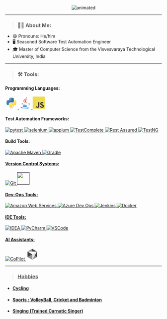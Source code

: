 
<p align="center">
  <img src="https://github.com/user-attachments/assets/8b0b5338-cf59-441c-8428-67b75028500c" alt="animated" />
</p>

---
> ### :man_technologist: About Me:
- 😄 Pronouns: He/him
- 🖥 Seasoned Software Test Automation Engineer
- 🎓 Master of Computer Science from the Visvesvaraya Technological University, India

---
> ### 🛠 Tools:
#### Programming Languages:
<a href="https://www.python.org" target="_blank" rel="noreferrer"> <img src="https://raw.githubusercontent.com/devicons/devicon/master/icons/python/python-original.svg" alt="python" width="40" height="40"/> </a>
<a href="https://www.java.com" target="_blank" rel="noreferrer"> <img src="https://raw.githubusercontent.com/devicons/devicon/master/icons/java/java-original.svg" alt="java" width="40" height="40"/> </a> 
<a href="https://developer.mozilla.org/en-US/docs/Web/JavaScript" target="_blank" rel="noreferrer"> <img src="https://raw.githubusercontent.com/devicons/devicon/master/icons/javascript/javascript-original.svg" alt="javascript" width="40" height="40"/> </a>

#### Test Automation Frameworks:
<a href="https://docs.pytest.org/" target="_blank" rel="noreferrer"> <img src="https://www.vectorlogo.zone/logos/pytest/pytest-ar21.svg" alt="pytest" width="40" height="40"/> </a>
<a href="https://www.selenium.dev/" target="_blank" rel="noreferrer"> <img src="https://github.com/get-icon/geticon/blob/master/icons/selenium.svg" alt="selenium" width="40" height="40"/> </a>
<a href="https://appium.io/" target="_blank" rel="noreferrer"> <img src="https://github.com/detain/svg-logos/blob/master/svg/a/appium.svg" alt="appium" width="40" height="40"/> </a>
<a href="https://smartbear.com/product/testcomplete/" target="_blank" rel="noreferrer"> <img src="https://qualitywatcher.com/wp-content/uploads/2015/04/testcomplete-logo-rs.png" alt="TestComplete" width="40" height="40"/> </a>
<a href="https://rest-assured.io/" target="_blank" rel="noreferrer"> <img src="https://scalac.io/wp-content/uploads/Rest-Asure.png" alt="Rest Assured" width="40" height="40"/> </a>
<a href="https://testng.org/" target="_blank" rel="noreferrer"> <img src="https://i.ytimg.com/vi/EffLNhJzlf4/hqdefault.jpg" alt="TestNG" width="40" height="40"/> </a>


<!--
<a href="" target="_blank" rel="noreferrer"> <img src="" alt="appium" width="40" height="40"/> 
https://github.com/gilbarbara/logos/blob/main/logos/intellij-idea.svg
</a> -->
#### Build Tools:
<a href="https://maven.apache.org/" target="_blank" rel="noreferrer"> <img src="https://logowik.com/content/uploads/images/maven-apache3537.jpg" alt="Apache Maven" width="40" height="40"/> 
<a href="https://gradle.com/" target="_blank" rel="noreferrer"> <img src="https://www.vectorlogo.zone/logos/gradle/gradle-ar21~bgwhite.svg" alt="Gradle" width="40" height="40"/> 

#### Version Control Systems:
<a href="https://git-scm.com/" target="_blank" rel="noreferrer"> <img src="https://www.vectorlogo.zone/logos/git-scm/git-scm-ar21~bgwhite.svg" alt="Git" width="40" height="40"/> 
<a href="" target="_blank" rel="noreferrer"> <img src="" alt="" width="40" height="40"/>

#### Dev-Ops Tools:
<a href="https://aws.amazon.com/free/?trk=4940c16b-77b7-493b-98cc-36b807cd78ed&sc_channel=ps&ef_id=CjwKCAjwravBBhBjEiwAIr30VLZVnepO9a_SbL3cQoF5fwqjBN2ILj-qtdNWVd-p2YaBs-IPfcMgjhoC0boQAvD_BwE:G:s&s_kwcid=AL!4422!3!752128947240!e!!g!!amazon%20web%20services!22561812958!180040698416&gad_campaignid=22561812958&gbraid=0AAAAADjHtp-P8FNCq_Q19zYYyADFsX2gi&gclid=CjwKCAjwravBBhBjEiwAIr30VLZVnepO9a_SbL3cQoF5fwqjBN2ILj-qtdNWVd-p2YaBs-IPfcMgjhoC0boQAvD_BwE&all-free-tier.sort-by=item.additionalFields.SortRank&all-free-tier.sort-order=asc&awsf.Free%20Tier%20Types=*all&awsf.Free%20Tier%20Categories=*all" target="_blank" rel="noreferrer"> <img src="https://www.vectorlogo.zone/logos/amazon_aws/amazon_aws-ar21~bgwhite.svg" alt="Amazon Web Services" width="40" height="40"/>
<a href="https://azure.microsoft.com/de-de/pricing/purchase-options/azure-account/search?ef_id=_k_CjwKCAjwravBBhBjEiwAIr30VDtS_GJAusppJMjUVivOjz7Du5WXDHeB_Rcxuwnsmi9HK3lUYf-97BoCddkQAvD_BwE_k_&OCID=AIDcmmzzaokddl_SEM__k_CjwKCAjwravBBhBjEiwAIr30VDtS_GJAusppJMjUVivOjz7Du5WXDHeB_Rcxuwnsmi9HK3lUYf-97BoCddkQAvD_BwE_k_&gad_source=1&gad_campaignid=1635597981&gbraid=0AAAAADcJh_u8FmIFd8mXsIkaJh_weuGxa&gclid=CjwKCAjwravBBhBjEiwAIr30VDtS_GJAusppJMjUVivOjz7Du5WXDHeB_Rcxuwnsmi9HK3lUYf-97BoCddkQAvD_BwE" target="_blank" rel="noreferrer"> <img src="https://www.vectorlogo.zone/logos/microsoft_azure/microsoft_azure-ar21~bgwhite.svg" alt="Azure Dev Ops" width="40" height="40"/>
<a href="https://www.jenkins.io/" target="_blank" rel="noreferrer"> <img src="https://www.vectorlogo.zone/logos/jenkins/jenkins-ar21~bgwhite.svg" alt="Jenkins" width="40" height="40"/>
<a href="https://www.docker.com/" target="_blank" rel="noreferrer"> <img src="https://www.vectorlogo.zone/logos/docker/docker-ar21~bgwhite.svg" alt="Docker" width="40" height="40"/>

#### IDE Tools:
<a href="https://www.jetbrains.com/idea/" target="_blank" rel="noreferrer"> <img src="https://github.com/gilbarbara/logos/blob/main/logos/intellij-idea.svg" alt="IDEA" width="40" height="40"/>
<a href="https://www.jetbrains.com/pycharm/" target="_blank" rel="noreferrer"> <img src="https://upload.wikimedia.org/wikipedia/commons/1/1d/PyCharm_Icon.svg" alt="PyCharm" width="40" height="40"/>
<a href="https://code.visualstudio.com/" target="_blank" rel="noreferrer"> <img src="https://upload.wikimedia.org/wikipedia/commons/9/9a/Visual_Studio_Code_1.35_icon.svg" alt="VSCode" width="40" height="40"/>

#### AI Assistants:
<a href="" target="_blank" rel="noreferrer"> <img src="https://uxwing.com/wp-content/themes/uxwing/download/brands-and-social-media/github-copilot-icon.png" alt="CoPilot" width="40" height="40"/>
<a href="" target="_blank" rel="noreferrer"> <img src="https://github.com/vscode-icons/vscode-icons/blob/master/icons/file_type_cursorrules.svg" alt="Cursor" width="40" height="40"/>

--- 
> ### Hobbies
- #### Cycling
- #### Sports : VolleyBall, Cricket and Badminton
- #### Singing (Trained Carnatic Singer)



<!--
**akhilesh-halekote/akhilesh-halekote** is a ✨ _special_ ✨ repository because its `README.md` (this file) appears on your GitHub profile.

Here are some ideas to get you started:

- 🔭 I’m currently working on ...
- 🌱 I’m currently learning ...
- 👯 I’m looking to collaborate on ...
- 🤔 I’m looking for help with ...
- 💬 Ask me about ...
- 📫 How to reach me: ...
- 😄 Pronouns: ...
- ⚡ Fun fact: ...
-->
